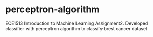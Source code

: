 # perceptron-algorithm
ECE1513 Introduction to Machine Learning Assignment2. Developed classifier with perceptron algorithm to classify brest cancer dataset
